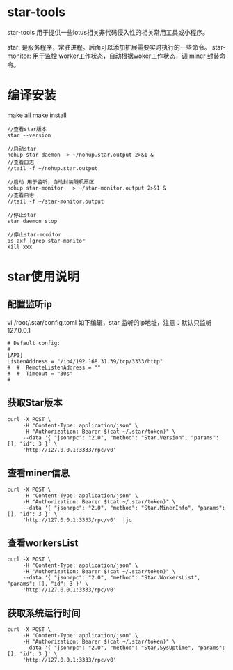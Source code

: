 # star-tools
star-tools 
用于提供一些lotus相关非代码侵入性的相关常用工具或小程序。


star: 是服务程序，常驻进程。后面可以添加扩展需要实时执行的一些命令。
star-monitor: 用于监控 worker工作状态，自动根据woker工作状态，调 miner 封装命令。


# 编译安装
make all
make install


```
//查看star版本
star --version
```

```
//启动star
nohup star daemon  > ~/nohup.star.output 2>&1 &
//查看日志 
//tail -f ~/nohup.star.output
```

```
//启动 用于监听，自动封装随机扇区
nohup star-monitor   > ~/star-monitor.output 2>&1 &
//查看日志
//tail -f ~/star-monitor.output
```

```
//停止star
star daemon stop

//停止star-monitor
ps axf |grep star-monitor
kill xxx
```

# star使用说明
## 配置监听ip
vi /root/.star/config.toml
如下编辑，star 监听的ip地址，注意：默认只监听127.0.0.1
```
# Default config:
#
[API]
ListenAddress = "/ip4/192.168.31.39/tcp/3333/http"
#  #  RemoteListenAddress = ""
#  #  Timeout = "30s"
#
```

## 获取Star版本
```
curl -X POST \
     -H "Content-Type: application/json" \
     -H "Authorization: Bearer $(cat ~/.star/token)" \
     --data '{ "jsonrpc": "2.0", "method": "Star.Version", "params": [], "id": 3 }' \
     'http://127.0.0.1:3333/rpc/v0'
```

## 查看miner信息
```
curl -X POST \
     -H "Content-Type: application/json" \
     -H "Authorization: Bearer $(cat ~/.star/token)" \
     --data '{ "jsonrpc": "2.0", "method": "Star.MinerInfo", "params": [], "id": 3 }' \
     'http://127.0.0.1:3333/rpc/v0'  |jq
```

## 查看workersList
```
curl -X POST \
     -H "Content-Type: application/json" \
     -H "Authorization: Bearer $(cat ~/.star/token)" \
     --data '{ "jsonrpc": "2.0", "method": "Star.WorkersList", "params": [], "id": 3 }' \
     'http://127.0.0.1:3333/rpc/v0'
```

## 获取系统运行时间
```
curl -X POST \
     -H "Content-Type: application/json" \
     -H "Authorization: Bearer $(cat ~/.star/token)" \
     --data '{ "jsonrpc": "2.0", "method": "Star.SysUptime", "params": [], "id": 3 }' \
     'http://127.0.0.1:3333/rpc/v0'
```
